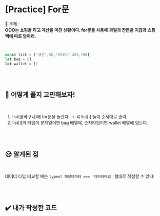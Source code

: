 # [Practice] For문

💙 문제 :  
**OOO는 쇼핑을 하고 계산을 마친 상황이다. for문을 사용해** 
**과일과 잔돈을 지갑과 쇼핑백에 따로 담아라.**

<br>

```javascript
const list = ['생선',50,'바나나',400,700]
let bag = []
let wallet = []
```

<br>
<br>

## 🤔 어떻게 풀지 고민해보자!

<br>

1. list(장바구니)에 for문을 돌린다. → 각 list[i] 들이 순서대로 출력 
2. list[i]의 타입이 문자열이면 bag 배열에, 숫자타입이면 wallet 배열에 담는다.

<br>
<br>

## 😥 알게된 점

<br>

데이터 타입 비교할 때는 `typeof 해당데이터 === '데이터타입'` 형태로 작성할 수 있다!

<br>
<br>


## ✔️ 내가 작성한 코드

```javascript

```